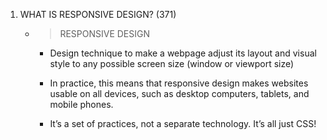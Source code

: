 <!-- ^This notes are to be use with the provided slides -->

1.  WHAT IS RESPONSIVE DESIGN? (371)

    - > RESPONSIVE DESIGN

      - Design technique to make a webpage adjust its layout and visual style to any possible screen size (window or viewport size)

      - In practice, this means that responsive design makes websites usable on all devices, such as desktop computers, tablets, and mobile phones.

      - It’s a set of practices, not a separate technology. It’s all just CSS!
